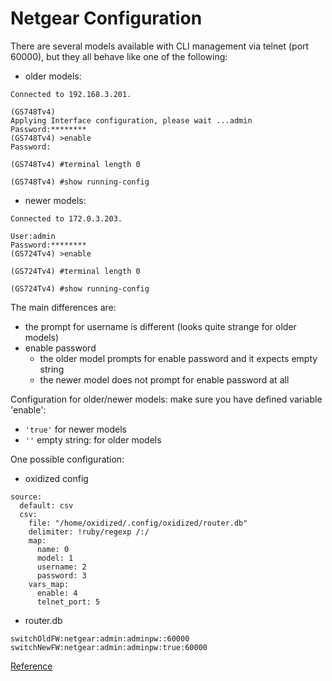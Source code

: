 Netgear Configuration
=====================

There are several models available with CLI management via telnet (port 60000), but they all behave like one of the following:
- older models:
```
Connected to 192.168.3.201.

(GS748Tv4) 
Applying Interface configuration, please wait ...admin
Password:********
(GS748Tv4) >enable
Password:

(GS748Tv4) #terminal length 0

(GS748Tv4) #show running-config
```

- newer models:
```
Connected to 172.0.3.203.

User:admin
Password:********
(GS724Tv4) >enable

(GS724Tv4) #terminal length 0

(GS724Tv4) #show running-config
```

The main differences are:
- the prompt for username is different (looks quite strange for older models)
- enable password
  - the older model prompts for enable password and it expects empty string
  - the newer model does not prompt for enable password at all

Configuration for older/newer models: make sure you have defined variable 'enable':
- `'true'` for newer models
- `''` empty string: for older models

One possible configuration:
- oxidized config
```
source:
  default: csv
  csv:
    file: "/home/oxidized/.config/oxidized/router.db"
    delimiter: !ruby/regexp /:/
    map:
      name: 0
      model: 1
      username: 2
      password: 3
    vars_map:
      enable: 4
      telnet_port: 5
```
- router.db
```
switchOldFW:netgear:admin:adminpw::60000
switchNewFW:netgear:admin:adminpw:true:60000
```

[Reference](https://github.com/ytti/oxidized/pull/1268)